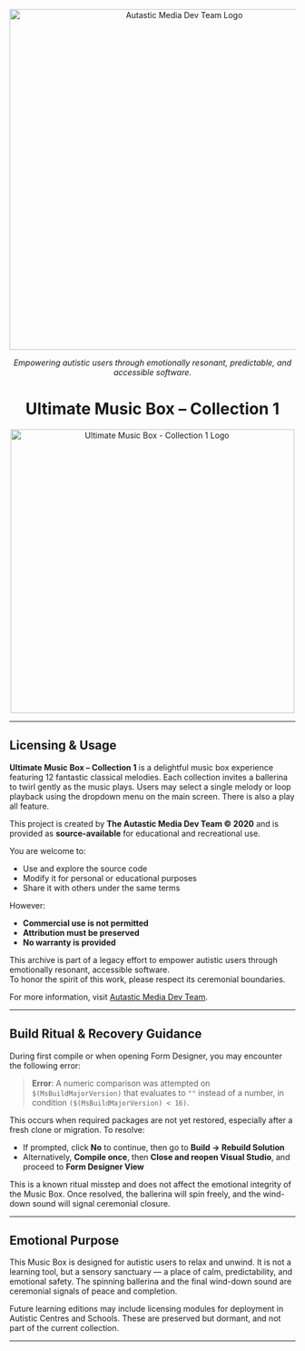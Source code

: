 <p align="center">
  <img src="../assets/am_logo_banner_large.png" alt="Autastic Media Dev Team Logo" width="600"/>
</p>

<p align="center"><em>Empowering autistic users through emotionally resonant, predictable, and accessible software.</em></p>

<h1 align="center">Ultimate Music Box – Collection 1</h1>

<p align="center">
  <img src="../assets/LogImage.png" alt="Ultimate Music Box - Collection 1 Logo" width="500"/>
</p>

---

## Licensing & Usage

**Ultimate Music Box – Collection 1** is a delightful music box experience featuring 12 fantastic classical melodies. Each collection invites a ballerina to twirl gently as the music plays. Users may select a single melody or loop playback using the dropdown menu on the main screen. There is also a play all feature.

This project is created by **The Autastic Media Dev Team © 2020** and is provided as **source-available** for educational and recreational use.

You are welcome to:
- Use and explore the source code
- Modify it for personal or educational purposes
- Share it with others under the same terms

However:
- **Commercial use is not permitted**
- **Attribution must be preserved**
- **No warranty is provided**

This archive is part of a legacy effort to empower autistic users through emotionally resonant, accessible software.  
To honor the spirit of this work, please respect its ceremonial boundaries.

For more information, visit [Autastic Media Dev Team](https://github.com/Autastic-Meida).

---

## Build Ritual & Recovery Guidance

During first compile or when opening Form Designer, you may encounter the following error:

> **Error**: A numeric comparison was attempted on `$(MsBuildMajorVersion)` that evaluates to `""` instead of a number, in condition `($(MsBuildMajorVersion) < 16)`.

This occurs when required packages are not yet restored, especially after a fresh clone or migration. To resolve:

- If prompted, click **No** to continue, then go to **Build → Rebuild Solution**
- Alternatively, **Compile once**, then **Close and reopen Visual Studio**, and proceed to **Form Designer View**

This is a known ritual misstep and does not affect the emotional integrity of the Music Box. Once resolved, the ballerina will spin freely, and the wind-down sound will signal ceremonial closure.

---

## Emotional Purpose

This Music Box is designed for autistic users to relax and unwind. It is not a learning tool, but a sensory sanctuary — a place of calm, predictability, and emotional safety. The spinning ballerina and the final wind-down sound are ceremonial signals of peace and completion.

Future learning editions may include licensing modules for deployment in Autistic Centres and Schools. These are preserved but dormant, and not part of the current collection.

---
